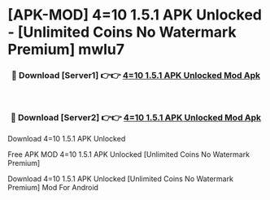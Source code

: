 # [APK-MOD] 4=10 1.5.1 APK Unlocked - [Unlimited Coins No Watermark Premium] mwlu7



<div align="center">
<h3>🔴 Download [Server1] 👉👉 <a href="https://momento.my/?title=4=10_1.5.1_APK_Unlocked">4=10 1.5.1 APK Unlocked Mod Apk</a></h3><br>

<h3>🔴 Download [Server2] 👉👉 <a href="https://momento.my/?title=4=10_1.5.1_APK_Unlocked">4=10 1.5.1 APK Unlocked Mod Apk</a></h3>
</div>



Download 4=10 1.5.1 APK Unlocked 

Free APK MOD 4=10 1.5.1 APK Unlocked [Unlimited Coins No Watermark Premium]

Download 4=10 1.5.1 APK Unlocked [Unlimited Coins No Watermark Premium] Mod For Android
